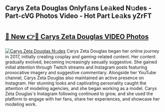 ## Carys Zeta Douglas Onlyf𝚊ns Le𝚊ked N𝚞des - Part-cVG Photos Video - Hot Part Le𝚊ks yZrFT

# <h2><a href="http://ab4769.deff.icu/?id=Carys+Zeta+Douglas">🔗 New 👉🔴 Carys Zeta Douglas VIDEO Photos</a></h2>

[![Carys Zeta Douglas N𝚞des](https://i.imgur.com/rIISA9y.gif)](http://ab4769.deff.icu/?id=Carys+Zeta+Douglas)
Carys Zeta Douglas began her online journey in 2017, initially creating cosplay and gaming-related content. Her content gradually evolved, becoming increasingly sexually suggestive. She gained initial attention through Twitch streams and Instagram posts featuring provocative imagery and suggestive commentary. Alongside her YouTube channel, Carys Zeta Douglas also maintained an active presence on Instagram. Her stunning looks and captivating personality caught the attention of modeling agencies, and she began working as a model. Carys Zeta Douglas's Instagram following continued to grow, and she used the platform to engage with her fans, share her experiences, and showcase her modeling work.
